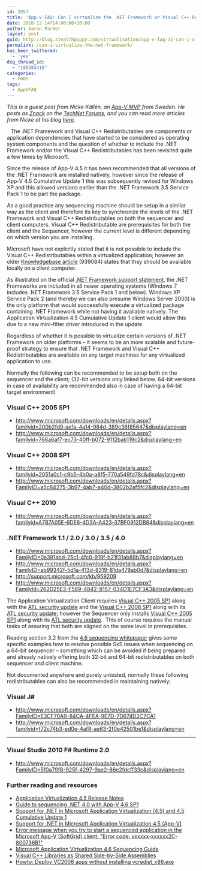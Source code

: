 ```yaml
---
id: 2057
title: 'App-V FAQ: Can I virtualize the .NET Framework or Visual C++ Redistributables?'
date: 2010-12-14T14:00:00+10:00
author: Aaron Parker
layout: post
guid: http://blog.stealthpuppy.com/virtualisation/app-v-faq-31-can-i-virtualize-the-net-framework-or-visual-c-redistributables/
permalink: /can-i-virtualize-the-net-framework/
has_been_twittered:
  - 'yes'
dsq_thread_id:
  - "195383416"
categories:
  - FAQs
tags:
  - AppVFAQ
---
```

_This is a guest post from Nicke Källén, an_ [_App-V MVP_](https://mvp.support.microsoft.com/profile=DEDA5599-4A38-46A1-A4B0-479D4A945793) _from Sweden. He posts as [Znack](http://social.technet.microsoft.com/Profile/en-US/?user=znack&referrer=http%3a%2f%2fsocial.technet.microsoft.com%2fForums%2fen-US%2fappvclients%2fthread%2fba1a1e3b-b14e-45aa-9373-ba83601b67e9%3foutputas%3dxml&rh=tWq%2byX14GBUU1nKZoHcORYkqCJLPYn4mhXSrzDpr8kk%3d&sp=forums) on the [TechNet Forums](http://social.technet.microsoft.com/Forums/en-gb/category/appvirtualization), and you can read more articles from Nicke at his blog_ [_here_](http://www.viridisit.se/eng/blog/)_._

<img style="margin: 0px 10px 5px 0px; display: inline; float: left;" src="http://stealthpuppy.com/wp-content/uploads/2010/06/AppVFAQLogo1.png" alt="" align="left" /> The .NET Framework and Visual C++ Redistributables are components or application dependencies that have started to be considered as operating system components and the question of whether to include the .NET Framework and/or the Visual C++ Redistributables has been revisited quite a few times by Microsoft.

Since the release of App-V 4.5 it has been recommended that all versions of the .NET Framework are installed natively, however since the release of App-V 4.5 Cumulative Update 1 this was subsequently revised for Windows XP and this allowed versions earlier than the .NET Framework 3.5 Service Pack 1 to be part the package.

As a good practice any sequencing machine should be setup in a similar way as the client and therefore its key to synchronize the levels of the .NET Framework and Visual C++ Redistributables on both the sequencer and client computers. Visual C++ Redistributable are prerequisites for both the client and the Sequencer, however the current level is different depending on which version you are installing.

Microsoft have not explicitly stated that it is not possible to include the Visual C++ Redistributables within a virtualized application; however an older [Knowledgebase article](http://support.microsoft.com/kb/939084) (939084) states that they should be available locally on a client computer.

As illustrated on the official [.NET Framework support statement](http://technet.microsoft.com/appvirtualization/dd146065.aspx), the .NET Frameworks are included in all newer operating systems (Windows 7 includes .NET Framework 3.5 Service Pack 1 and below). Windows XP Service Pack 2 (and thereby we can also presume Windows Server 2003) is the only platform that would successfully execute a virtualized package containing .NET Framework while not having it available natively. The Application Virtualization 4.5 Cumulative Update 1 client would allow this due to a new mini-filter driver introduced in the update.

Regardless of whether it is possible to virtualize certain versions of .NET Framework on older platforms – it seems to be an more scalable and future-proof strategy to ensure that .NET Framework and Visual C++ Redistributables are available on any target machines for any virtualized application to use.

Normally the following can be recommended to be setup both on the sequencer and the client; (32-bit versions only linked below. 64-bit versions in case of availability are recommended also in case of having a 64-bit target environment)

### Visual C++ 2005 SP1

  * <http://www.microsoft.com/downloads/en/details.aspx?familyid=200b2fd9-ae1a-4a14-984d-389c36f85647&displaylang=en>
  * <http://www.microsoft.com/downloads/en/details.aspx?familyid=766a6af7-ec73-40ff-b072-9112bab119c2&displaylang=en>

### Visual C++ 2008 SP1

  * <http://www.microsoft.com/downloads/en/details.aspx?familyid=2051a0c1-c9b5-4b0a-a8f5-770a549fd78c&displaylang=en>
  * <http://www.microsoft.com/downloads/en/details.aspx?FamilyID=a5c84275-3b97-4ab7-a40d-3802b2af5fc2&displaylang=en>

### Visual C++ 2010

  * <http://www.microsoft.com/downloads/en/details.aspx?familyid=A7B7A05E-6DE6-4D3A-A423-37BF0912DB84&displaylang=en>

### .NET Framework 1.1 / 2.0 / 3.0 / 3.5 / 4.0

  * <http://www.microsoft.com/downloads/en/details.aspx?FamilyID=0a391abd-25c1-4fc0-919f-b21f31ab88b7&displaylang=en>
  * <http://www.microsoft.com/downloads/en/details.aspx?FamilyID=ab99342f-5d1a-413d-8319-81da479ab0d7&displaylang=en>
  * <http://support.microsoft.com/kb/959209>
  * <http://www.microsoft.com/downloads/en/details.aspx?FamilyId=262D25E3-F589-4842-8157-034D1E7CF3A3&displaylang=en>

The Application Virtualization Client requires [Visual C++ 2005 SP1](http://www.microsoft.com/downloads/en/details.aspx?familyid=200b2fd9-ae1a-4a14-984d-389c36f85647&displaylang=en) along with the [ATL security update](http://www.microsoft.com/downloads/en/details.aspx?familyid=766a6af7-ec73-40ff-b072-9112bab119c2&displaylang=en) and the [Visual C++ 2008 SP1](http://www.microsoft.com/downloads/en/details.aspx?FamilyID=a5c84275-3b97-4ab7-a40d-3802b2af5fc2&displaylang=en) along with its [ATL security update](http://www.microsoft.com/downloads/en/details.aspx?familyid=2051a0c1-c9b5-4b0a-a8f5-770a549fd78c&displaylang=en); however the Sequencer only installs [Visual C++ 2005 SP1](http://www.microsoft.com/downloads/en/details.aspx?familyid=200b2fd9-ae1a-4a14-984d-389c36f85647&displaylang=en) along with its [ATL security update](http://www.microsoft.com/downloads/en/details.aspx?familyid=766a6af7-ec73-40ff-b072-9112bab119c2&displaylang=en).  This of course requires the manual tasks of assuring that both are aligned on the same level in prerequisites.

Reading section 3.2 from the [4.6 sequencing whitepaper](http://download.microsoft.com/download/F/7/8/F784A197-73BE-48FF-83DA-4102C05A6D44/App-46_Sequencing_Guide_Final.docx) gives some specific examples how to resolve possible SxS issues when sequencing on a 64-bit sequencer – something which can be avoided if being prepared and already natively offering both 32-bit and 64-bit redistributables on both sequencer and client machine.

Not documented anywhere and purely untested, normally these following redistributables can also be recommended in maintaining natively;

### Visual J#

  * <http://www.microsoft.com/downloads/en/details.aspx?FamilyID=E3CF70A9-84CA-4FEA-9E7D-7D674D2C7CA1>
  * <http://www.microsoft.com/downloads/en/details.aspx?familyid=f72c74b3-ed0e-4af8-ae63-2f0e42501be1&displaylang=en>

 ****

### Visual Studio 2010 F# Runtime 2.0

  * <http://www.microsoft.com/downloads/en/details.aspx?FamilyID=5f0a79f8-925f-4297-9ae2-86e2fdcff33c&displaylang=en>

### Further reading and resources

  * [Application Virtualization 4.5 Release Notes](http://technet.microsoft.com/en-us/library/cc817171.aspx)
  * [Guide to sequencing .NET 4.0 with App-V 4.6 SP1](http://support.microsoft.com/kb/2519958)
  * [Support for .NET in Microsoft Application Virtualization (4.5) and 4.5 Cumulative Update 1](http://technet.microsoft.com/appvirtualization/dd146065.aspx)
  * [Support for .NET in Microsoft Application Virtualization 4.5 (App-V)](http://support.microsoft.com/kb/959524)
  * [Error message when you try to start a sequenced application in the Microsoft App-V (SoftGrid) client: "Error code: xxxxxx-xxxxxx2C-800736B1"](http://support.microsoft.com/kb/939084)
  * [Microsoft Application Virtualization 4.6 Sequencing Guide](http://download.microsoft.com/download/F/7/8/F784A197-73BE-48FF-83DA-4102C05A6D44/App-46_Sequencing_Guide_Final.docx)
  * [Visual C++ Libraries as Shared Side-by-Side Assemblies](http://msdn.microsoft.com/en-us/library/ms235624(VS.80).aspx)
  * [Howto: Deploy VC2008 apps without installing vcredist_x86.exe](http://blog.kalmbach-software.de/2008/05/03/howto-deploy-vc2008-apps-without-installing-vcredist_x86exe/)